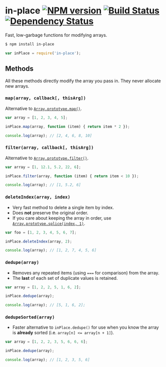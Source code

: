 # in-place [![NPM version][npm-image]][npm-url] [![Build Status][travis-image]][travis-url] [![Dependency Status][depstat-image]][depstat-url]

Fast, low-garbage functions for modifying arrays.

```sh
$ npm install in-place
```

```js
var inPlace = require('in-place');
```


## Methods

All these methods directly modify the array you pass in. They never allocate new arrays.

### `map(array, callback[, thisArg])`

Alternative to [`Array.prototype.map()`](https://developer.mozilla.org/en/docs/Web/JavaScript/Reference/Global_Objects/Array/map).

```js
var array = [1, 2, 3, 4, 5];

inPlace.map(array, function (item) { return item * 2 });

console.log(array); // [2, 4, 6, 8, 10]
```

### `filter(array, callback[, thisArg])`

Alternative to [`Array.prototype.filter()`](https://developer.mozilla.org/en/docs/Web/JavaScript/Reference/Global_Objects/Array/filter).

```js
var array = [1, 12.1, 5.2, 22, 6];

inPlace.filter(array, function (item) { return item < 10 });

console.log(array); // [1, 5.2, 6]
```

### `deleteIndex(array, index)`

- Very fast method to delete a single item by index.
- Does **not** preserve the original order.
- If you care about keeping the array in order, use [`Array.prototype.splice(index, 1)`](https://developer.mozilla.org/en/docs/Web/JavaScript/Reference/Global_Objects/Array/map).

```js
var foo = [1, 2, 3, 4, 5, 6, 7];

inPlace.deleteIndex(array, 2);

console.log(array); // [1, 2, 7, 4, 5, 6]
```

### `dedupe(array)`

- Removes any repeated items (using `===` for comparison) from the array.
- The **last** of each set of duplicate values is retained.

```js
var array = [1, 2, 2, 5, 1, 6, 2];

inPlace.dedupe(array);

console.log(array); // [5, 1, 6, 2];
```

### `dedupeSorted(array)`

- Faster alternative to `inPlace.dedupe()` for use when you know the array is **already** sorted (i.e. `array[n] <= array[n + 1]`).

```js
var array = [1, 2, 2, 3, 5, 6, 6, 6];

inPlace.dedupe(array);

console.log(array); // [1, 2, 3, 5, 6]
```


[npm-url]: https://npmjs.org/package/in-place
[npm-image]: https://img.shields.io/npm/v/in-place.svg?style=flat-square

[travis-url]: http://travis-ci.org/callumlocke/in-place
[travis-image]: https://img.shields.io/travis/callumlocke/in-place.svg?style=flat-square

[depstat-url]: https://david-dm.org/callumlocke/in-place
[depstat-image]: https://img.shields.io/david/callumlocke/in-place.svg?style=flat-square

